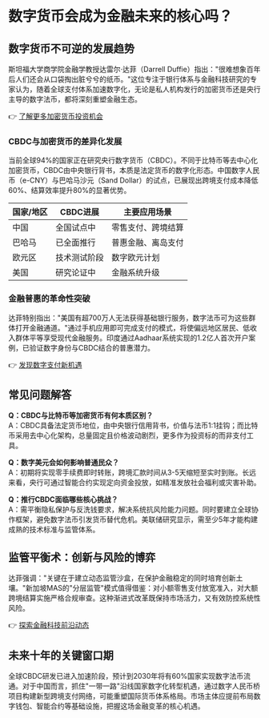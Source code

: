 # 数字货币会成为金融未来的核心吗？

## 数字货币不可逆的发展趋势

斯坦福大学商学院金融学教授达雷尔·达菲（Darrell Duffie）指出："很难想象百年后人们还会从口袋掏出脏兮兮的纸币。"这位专注于银行体系与金融科技研究的专家认为，随着全球支付体系加速数字化，无论是私人机构发行的加密货币还是央行主导的数字法币，都将深刻重塑金融生态。

👉 [了解更多加密货币投资机会](https://bit.ly/okx_welcome)

### CBDC与加密货币的差异化发展
当前全球94%的国家正在研究央行数字货币（CBDC）。不同于比特币等去中心化加密货币，CBDC由中央银行背书，本质是法定货币的数字化形态。中国数字人民币（e-CNY）与巴哈马沙元（Sand Dollar）的试点，已展现出跨境支付成本降低60%、结算效率提升80%的显著优势。

| 国家/地区 | CBDC进展 | 主要应用场景 |
|---------|---------|------------|
| 中国     | 全国试点中 | 零售支付、跨境结算 |
| 巴哈马   | 已全面推行 | 普惠金融、离岛支付 |
| 欧元区   | 技术测试阶段 | 数字欧元计划 |
| 美国     | 研究论证中 | 金融系统升级 |

### 金融普惠的革命性突破
达菲特别指出："美国有超700万人无法获得基础银行服务，数字法币可为这些群体打开金融通道。"通过手机应用即可完成支付的模式，将使偏远地区居民、低收入群体平等享受现代金融服务。印度通过Aadhaar系统实现的1.2亿人首次开户案例，已验证数字身份与CBDC结合的普惠潜力。

👉 [发现数字支付新机遇](https://bit.ly/okx_welcome)

## 常见问题解答

**Q：CBDC与比特币等加密货币有何本质区别？**  
A：CBDC具备法定货币地位，由中央银行信用背书，价值与法币1:1挂钩；而比特币采用去中心化架构，总量固定且价格波动剧烈，更多作为投资标的而非支付工具。

**Q：数字美元会如何影响普通民众？**  
A：初期将实现零手续费即时转账，跨境汇款时间从3-5天缩短至实时到账。长远来看，央行可通过智能合约实现定向资金投放，如精准发放社会福利或灾害补助。

**Q：推行CBDC面临哪些核心挑战？**  
A：需平衡隐私保护与反洗钱要求，解决系统抗风险能力问题。同时要建立全球协作框架，避免数字法币引发货币替代危机。美联储研究显示，需至少5年才能构建成熟的技术标准与监管体系。

## 监管平衡术：创新与风险的博弈
达菲强调："关键在于建立动态监管沙盒，在保护金融稳定的同时培育创新土壤。"新加坡MAS的"分层监管"模式值得借鉴：对小额零售支付放宽准入，对大额跨境结算实施严格合规审查。这种渐进式改革既保持市场活力，又有效防控系统性风险。

👉 [探索金融科技前沿动态](https://bit.ly/okx_welcome)

## 未来十年的关键窗口期
全球CBDC研发已进入加速阶段，预计到2030年将有60%国家实现数字法币流通。对于中国而言，抓住"一带一路"沿线国家数字化转型机遇，通过数字人民币桥项目构建新型跨境支付网络，可能重塑国际货币体系格局。市场主体应提前布局数字钱包、智能合约等基础设施，把握这场金融变革的核心机遇。
